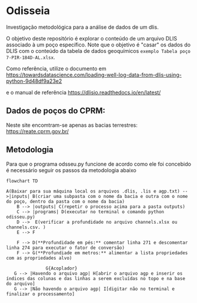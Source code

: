# Odisseia
Investigação metodológica para a análise de dados de um dlis.

O objetivo deste repositório é explorar o conteúdo de um arquivo DLIS associado à um poço específico. Note que o objetivo é "casar" os dados do DLIS com o conteúdo da tabela de dados geoquímicos `exemplo Tabela poço 7-PIR-184D-AL.xlsx`.<br>

Como referência, utilize o documento em https://towardsdatascience.com/loading-well-log-data-from-dlis-using-python-9d48df9a23e2

e o manual de referência https://dlisio.readthedocs.io/en/latest/

## Dados de poços do CPRM:
Neste site encomtram-se apenas as bacias terrestres: https://reate.cprm.gov.br/


## Metodologia

Para que o programa odsseu.py funcione de acordo como ele foi concebido é necessário seguir os passos da metodologia abaixo

```mermaid
flowchart TD

A(Baixar para sua máquina local os arquivos .dlis, .lis e agp.txt) -->|inputs| B(criar uma subpasta com o nome da bacia e outra com o nome do poço, dentro da pasta com o nome da bacia)
    B --> |outputs| C(repetir o processo acima para a pasta outputs)
    C --> |programs| D(executar no terminal o comando python odisseu.py)
    D -->  E(verificar a profundidade no arquivo channels.xlsx ou channels.csv. )
    E --> F 
    
    F --> D(**Profundidade em pés:** comentar linha 271 e descomentar linha 274 para executar o fator de conversão)
    F --> G(**Profundiade em metros:** alimentar a lista propriedades com as propriedades alvo)

               G{Acoplador}
   G --> |Havendo o arquivo agp| H[abrir o arquivo agp e inserir os índices das colunas e das linhas a serem excluídas no topo e na base do arquivo]   
   G --> |Não havendo o arquivo agp| I[digitar não no terminal e finalizar o processamento]


```
